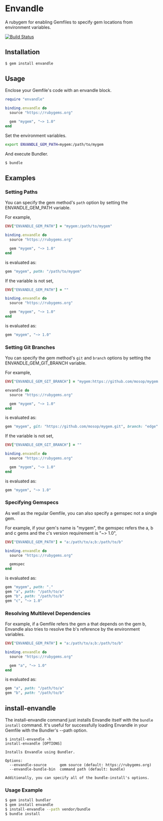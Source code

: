 # Envandle

A rubygem for enabling Gemfiles to specify gem locations from environment variables.

[![Build Status](https://travis-ci.org/mosop/envandle.svg?branch=master)](https://travis-ci.org/mosop/envandle)

## Installation

```sh
$ gem install envandle
```

## Usage

Enclose your Gemfile's code with an envandle block.

```ruby
require "envandle"

binding.envandle do
  source "https://rubygems.org"

  gem "mygem", "~> 1.0"
end
```

Set the environment variables.

```sh
export ENVANDLE_GEM_PATH=mygem:/path/to/mygem
```

And execute Bundler.

```sh
$ bundle
```

## Examples

### Setting Paths

You can specify the gem method's `path` option by setting the ENVANDLE_GEM_PATH variable.

For example,

```ruby
ENV["ENVANDLE_GEM_PATH"] = "mygem:/path/to/mygem"

binding.envandle do
  source "https://rubygems.org"

  gem "mygem", "~> 1.0"
end
```

is evaluated as:

```ruby
gem "mygem", path: "/path/to/mygem"
```

If the variable is not set,

```ruby
ENV["ENVANDLE_GEM_PATH"] = ""

binding.envandle do
  source "https://rubygems.org"

  gem "mygem", "~> 1.0"
end
```

is evaluated as:

```ruby
gem "mygem", "~> 1.0"
```

### Setting Git Branches

You can specify the gem method's `git` and `branch` options by setting the ENVANDLE_GEM_GIT_BRANCH variable.

For example,

```ruby
ENV["ENVANDLE_GEM_GIT_BRANCH"] = "mygem:https://github.com/mosop/mygem.git#edge"

envandle do
  source "https://rubygems.org"

  gem "mygem", "~> 1.0"
end
```

is evaluated as:

```ruby
gem "mygem", git: "https://github.com/mosop/mygem.git", branch: "edge"
```

If the variable is not set,

```ruby
ENV["ENVANDLE_GEM_GIT_BRANCH"] = ""

binding.envandle do
  source "https://rubygems.org"

  gem "mygem", "~> 1.0"
end
```

is evaluated as:

```ruby
gem "mygem", "~> 1.0"
```

### Specifying Gemspecs

As well as the regular Gemfile, you can also specify a gemspec not a single gem.

For example, if your gem's name is "mygem", the gemspec refers the a, b and c gems and the c's version requirement is "~> 1.0",

```ruby
ENV["ENVANDLE_GEM_PATH"] = "a:/path/to/a;b:/path/to/b"

binding.envandle do
  source "https://rubygems.org"

  gemspec
end
```

is evaluated as:

```ruby
gem "mygem", path: "."
gem "a", path: "/path/to/a"
gem "b", path: "/path/to/b"
gem "c", "~> 1.0"
```

### Resolving Multilevel Dependencies

For example, if a Gemfile refers the gem a that depends on the gem b, Envandle also tries to resolve the b's reference by the environment variables.

```ruby
ENV["ENVANDLE_GEM_PATH"] = "a:/path/to/a;b:/path/to/b"

binding.envandle do
  source "https://rubygems.org"

  gem "a", "~> 1.0"
end
```

is evaluated as:

```ruby
gem "a", path: "/path/to/a"
gem "b", path: "/path/to/b"
```

## install-envandle

The install-envandle command just installs Envandle itself with the `bundle install` command. It's useful for successfully loading Envandle in your Gemfile with the Bundler's --path option.

```
$ install-envandle -h
install-envandle [OPTIONS]

Installs Envandle using Bundler.

Options:
  --envandle-source      gem source (default: https://rubygems.org)
  --envandle-bundle-bin  command path (default: bundle)

Additionally, you can specify all of the bundle-install's options.
```

### Usage Example

```sh
$ gem install bundler
$ gem install envandle
$ install-envandle --path vendor/bundle
$ bundle install
```
